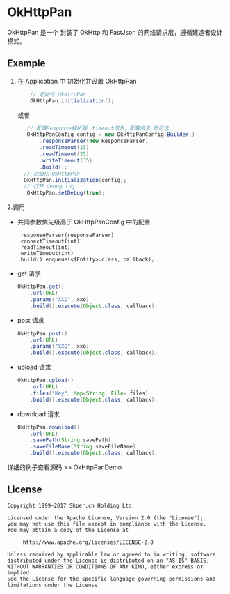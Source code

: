 # OkHttpPan

OkHttpPan 是一个 封装了 OkHttp 和 FastJson 的网络请求层，遵循建造者设计模式。

## Example

1. 在 Application 中 初始化并设置 OkHttpPan
    ```java
        // 初始化 OkHttpPan
        OkHttpPan.initialization();
    ```

    或者

    ```java
       // 配置Response解析器、timeout信息，配置信息 均可选
       OkHttpPanConfig config = new OkHttpPanConfig.Builder()
           .responseParser(new ResponseParser)
           .readTimeout(15)
           .readTimeout(25)
           .writeTimeout(35)
           .Build();
      // 初始化 OkHttpPan
      OkHttpPan.initialization(config);
      // 打开 debug log
       OkHttpPan.setDebug(true);
    ```

2.调用

  * 共同参数优先级高于 OkHttpPanConfig 中的配置

    ```
    .responseParser(responseParser)
    .connectTimeout(int)
    .readTimeout(int)
    .writeTimeout(int)
    .build().enqueue(<$Entity>.class, callback);
    ```

  * get 请求

    ```java
    OkHttpPan.get()
        .url(URL)
        .params("XXO", xxo)
        .build().execute(Object.class, callback);
    ```

  * post 请求

    ```java
    OkHttpPan.post()
        .url(URL)
        .params("XXO", xxo)
        .build().execute(Object.class, callback);
    ```

  * upload 请求

    ```java
    OkHttpPan.upload()
        .url(URL)
        .files("Key", Map<String, File> files)
        .build().execute(Object.class, callback);
    ```

  * download 请求

    ```java
    OkHttpPan.download()
        .url(URL)
        .savePath(String savePath)
        .saveFileName(String saveFileName)
        .build().execute(Object.class, callback);
    ```

详细的例子查看源码 >> OkHttpPanDemo

## License

```
Copyright 1999-2017 Shper.cn Holding Ltd.

Licensed under the Apache License, Version 2.0 (the "License");
you may not use this file except in compliance with the License.
You may obtain a copy of the License at

     http://www.apache.org/licenses/LICENSE-2.0

Unless required by applicable law or agreed to in writing, software
distributed under the License is distributed on an "AS IS" BASIS,
WITHOUT WARRANTIES OR CONDITIONS OF ANY KIND, either express or implied.
See the License for the specific language governing permissions and
limitations under the License.
```
